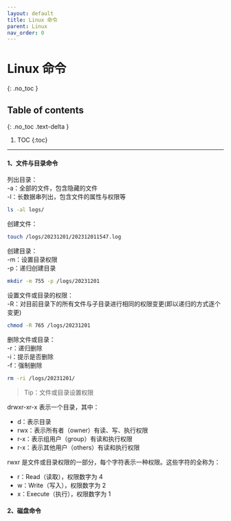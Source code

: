 ```yaml
---
layout: default
title: Linux 命令
parent: Linux
nav_order: 0
---
```


# Linux 命令

{: .no_toc }

## Table of contents

{: .no_toc .text-delta }

1. TOC
   {:toc}

---

#### 1、文件与目录命令

列出目录：  
-a：全部的文件，包含隐藏的文件  
-l：长数据串列出，包含文件的属性与权限等

```bash
ls -al logs/
```

创建文件：

 ```bash
 touch /logs/20231201/202312011547.log
 ```

创建目录：  
-m：设置目录权限  
-p：递归创建目录

```bash
mkdir -m 755 -p /logs/20231201
```

设置文件或目录的权限：  
-R：对目前目录下的所有文件与子目录进行相同的权限变更(即以递归的方式逐个变更)

```bash
chmod -R 765 /logs/20231201
```

删除文件或目录：  
-r：递归删除  
-i：提示是否删除  
-f：强制删除

```bash
rm -ri /logs/20231201/
```

> Tip：文件或目录设置权限

drwxr-xr-x 表示一个目录，其中：

* d：表示目录
* rwx：表示所有者（owner）有读、写、执行权限
* r-x：表示组用户（group）有读和执行权限
* r-x：表示其他用户（others）有读和执行权限

rwxr 是文件或目录权限的一部分，每个字符表示一种权限。这些字符的全称为：

* r：Read（读取），权限数字为 4
* w：Write（写入），权限数字为 2
* x：Execute（执行），权限数字为 1

#### 2、磁盘命令
